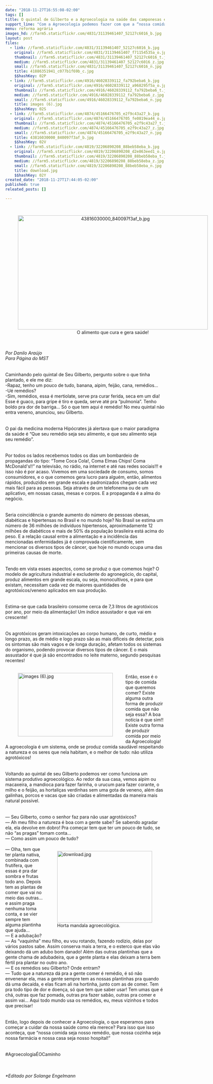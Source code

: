 ```yaml
---
date: "2018-11-27T16:55:08-02:00"
tags: []
title: O quintal de Gilberto e a Agroecologia na saúde das camponesas e camponeses
support_line: "Com a Agroecologia podemos fazer com que a “nossa comida seja nosso remédio, que nossa cozinha seja nossa farmácia e nossa casa seja nosso hospital!”"
menu: reforma agrária
images_hd: //farm5.staticflickr.com/4831/31139461407_52127c6016_b.jpg
layout: post
files:
  - link: //farm5.staticflickr.com/4831/31139461407_52127c6016_b.jpg
    original: //farm5.staticflickr.com/4831/31139461407_f71154535a_o.jpg
    thumbnail: //farm5.staticflickr.com/4831/31139461407_52127c6016_t.jpg
    medium: //farm5.staticflickr.com/4831/31139461407_52127c6016_z.jpg
    small: //farm5.staticflickr.com/4831/31139461407_52127c6016_n.jpg
    title: 41886351941_c077b1f69b_c.jpg
    $$hashKey: 02P
  - link: //farm5.staticflickr.com/4916/46028339112_fa792beba6_b.jpg
    original: //farm5.staticflickr.com/4916/46028339112_a968295f5a_o.jpg
    thumbnail: //farm5.staticflickr.com/4916/46028339112_fa792beba6_t.jpg
    medium: //farm5.staticflickr.com/4916/46028339112_fa792beba6_z.jpg
    small: //farm5.staticflickr.com/4916/46028339112_fa792beba6_n.jpg
    title: images (6).jpg
    $$hashKey: 02S
  - link: //farm5.staticflickr.com/4874/45166476705_e2f9c43a27_b.jpg
    original: //farm5.staticflickr.com/4874/45166476705_fe0819ea44_o.jpg
    thumbnail: //farm5.staticflickr.com/4874/45166476705_e2f9c43a27_t.jpg
    medium: //farm5.staticflickr.com/4874/45166476705_e2f9c43a27_z.jpg
    small: //farm5.staticflickr.com/4874/45166476705_e2f9c43a27_n.jpg
    title: 43816030000_840097f3af_b.jpg
    $$hashKey: 02V
  - link: //farm5.staticflickr.com/4819/32206890208_88beb58eba_b.jpg
    original: //farm5.staticflickr.com/4819/32206890208_d2e863eed1_o.jpg
    thumbnail: //farm5.staticflickr.com/4819/32206890208_88beb58eba_t.jpg
    medium: //farm5.staticflickr.com/4819/32206890208_88beb58eba_z.jpg
    small: //farm5.staticflickr.com/4819/32206890208_88beb58eba_n.jpg
    title: download.jpg
    $$hashKey: 02Y
created_date: "2018-11-27T17:44:05-02:00"
published: true
releated_posts: []

---
```

<div>&nbsp;</div>

<div>
<div style="text-align:center">
<figure class="image" style="display:inline-block"><img alt="43816030000_840097f3af_b.jpg" height="360" src="//farm5.staticflickr.com/4874/45166476705_e2f9c43a27_b.jpg" width="600" />
<figcaption>O alimento que cura e gera sa&uacute;de!</figcaption>
</figure>
</div>
<br />
&nbsp;</div>

<div><em>Por Danilo Ara&uacute;jo</em></div>

<div><em>Para P&aacute;gina do MST</em><br />
&nbsp;</div>

<div>&nbsp;</div>

<div>Caminhando pelo quintal de Seu Gilberto, pergunto sobre o que tinha plantado, e ele me diz:&nbsp;</div>

<div>-Rapaz, tenho um pouco de tudo, banana, aipim, feij&atilde;o, cana, rem&eacute;dios&hellip;</div>

<div>-U&eacute; rem&eacute;dios?</div>

<div>-Sim, rem&eacute;dios, essa &eacute; mertiolate, serve pra curar ferida, seca em um dia! Esse &eacute; guaco, para gripe &eacute; tiro e queda, serve at&eacute; pra &ldquo;pulmonia&rdquo;. Tenho boldo pra dor de barriga... S&oacute; o que tem aqui &eacute; rem&eacute;dio! No meu quintal n&atilde;o entra veneno, anunciou, seu Gilberto.<br />
&nbsp;</div>

<div>&nbsp;</div>

<div>O pai da medicina moderna Hip&oacute;crates j&aacute; alertava que o maior paradigma da sa&uacute;de &eacute; &ldquo;Que seu rem&eacute;dio seja seu alimento, e que seu alimento seja seu rem&eacute;dio&rdquo;.&nbsp;<br />
&nbsp;</div>

<div>&nbsp;</div>

<div>Por todos os lados recebemos todos os dias um bombardeio de propagandas do tipo: &ldquo;Tome Coca Cola!, Coma Elmas Chips! Coma McDonald&#39;s!!&rdquo; na televis&atilde;o, no r&aacute;dio, na internet e at&eacute; nas redes sociais!!! e isso n&atilde;o &eacute; por acaso. Vivemos em uma sociedade de consumo, somos consumidores, e o que comemos gera lucro para algu&eacute;m, ent&atilde;o, alimentos r&aacute;pidos, produzidos em grande escala e padronizados chegam cada vez mais f&aacute;cil para as pessoas. Seja atrav&eacute;s de um telefonema ou de um aplicativo, em nossas casas, mesas e corpos. E a propaganda &eacute; a alma do neg&oacute;cio.<br />
&nbsp;</div>

<div>&nbsp;</div>

<div>Seria coincid&ecirc;ncia o grande aumento do n&uacute;mero de pessoas obesas, diab&eacute;ticas e hipertensas no Brasil e no mundo hoje? No Brasil se estima um n&uacute;mero de 36 milh&otilde;es de indiv&iacute;duos hipertensos, aproximadamente 12 milh&otilde;es de diab&eacute;ticos e mais de 50% da popula&ccedil;&atilde;o brasileira est&aacute; acima do peso. E a rela&ccedil;&atilde;o causal entre a alimenta&ccedil;&atilde;o e a incid&ecirc;ncia das mencionadas enfermidades j&aacute; &eacute; comprovada cientificamente, sem mencionar os diversos tipos de c&acirc;ncer, que hoje no mundo ocupa uma das primeiras causas de morte.&nbsp;<br />
&nbsp;</div>

<div>&nbsp;</div>

<div>Tendo em vista esses aspectos, como se produz o que comemos hoje? O modelo de agricultura industrial e excludente do agroneg&oacute;cio, do capital, produz alimentos em grande escala, ou seja, monocultivos, e para que existam, necessitam cada vez de maiores quantidades de agrot&oacute;xicos/veneno aplicados em sua produ&ccedil;&atilde;o.&nbsp;</div>

<div><br />
&nbsp;</div>

<div>Estima-se que cada brasileiro consome cerca de 7,3 litros de agrot&oacute;xicos por ano, por meio da alimenta&ccedil;&atilde;o! Um &iacute;ndice assustador e que vai em crescente!</div>

<div><br />
&nbsp;</div>

<div>Os agrot&oacute;xicos geram intoxica&ccedil;&otilde;es ao corpo humano, de curto, m&eacute;dio e longo prazo, as de m&eacute;dio e logo prazo s&atilde;o as mais dif&iacute;ceis de detectar, pois os sintomas s&atilde;o mais vagos e de longa dura&ccedil;&atilde;o, afetam todos os sistemas do organismo, podendo provocar diversos tipos de c&acirc;ncer. E o mais assustador &eacute; que j&aacute; s&atilde;o encontrados no leite materno, segundo pesquisas recentes!</div>

<div>&nbsp;</div>

<div>&nbsp;
<figure class="image" style="float:left"><img alt="images (6).jpg" height="200" src="//farm5.staticflickr.com/4916/46028339112_fa792beba6_b.jpg" width="300" />
<figcaption></figcaption>
</figure>
</div>

<div>Ent&atilde;o, esse &eacute; o tipo de comida que queremos comer? Existe alguma outra forma de produzir comida que n&atilde;o seja essa? A boa not&iacute;cia &eacute; que sim!! Existe outra forma de produzir comida por meio da Agroecologia! A agroecologia &eacute; um sistema, onde se produz comida saud&aacute;vel respeitando a natureza e os seres que nela habitam, e o melhor de tudo: n&atilde;o utiliza agrot&oacute;xicos!&nbsp;</div>

<div><br />
&nbsp;</div>

<div>Voltando ao quintal de seu Gilberto podemos ver como funciona um sistema produtivo agroecol&oacute;gico. Ao redor da sua casa, vemos aipim ou macaxeira, a mandioca para fazer farinha, o urucum para fazer corante, o milho e o feij&atilde;o, as hortali&ccedil;as verdinhas sem uma gota de veneno, al&eacute;m das galinhas, porcos e vacas que s&atilde;o criadas e alimentadas da maneira mais natural poss&iacute;vel.</div>

<div><br />
&nbsp;</div>

<div>&mdash; Seu Gilberto, como o senhor faz para n&atilde;o usar agrot&oacute;xicos?</div>

<div>&mdash; Ah meu filho a natureza &eacute; boa com a gente sabe? Se sabendo agradar ela, ela devolve em dobro! Pra come&ccedil;ar tem que ter um pouco de tudo, se n&atilde;o &ldquo;as pragas&rdquo; tomam conta&hellip;</div>

<div>&mdash; Como assim um pouco de tudo?</div>

<div>&nbsp;</div>

<div>
<figure class="image" style="float:right"><img alt="download.jpg" height="226" src="//farm5.staticflickr.com/4819/32206890208_88beb58eba_b.jpg" width="300" />
<figcaption>Horta mandala agroecol&oacute;gica.</figcaption>
</figure>
</div>

<div>&mdash; Olha, tem que ter planta nativa, combinada com frut&iacute;fera, que essas &eacute; pra dar sombra e frutas todo ano. Depois tem as plantas de comer que vai no meio das outras&hellip; e assim praga nenhuma toma conta, e se vier sempre tem alguma plantinha que ajuda&hellip;</div>

<div>&mdash; E a aduba&ccedil;&atilde;o?</div>

<div>&mdash; As &ldquo;vaquinha&rdquo; meu filho, eu vou rotando, fazendo rod&iacute;zio, delas por v&aacute;rios pastos sabe. Assim conserva mais a terra, e o esterco que elas v&atilde;o deixando d&aacute; um adubo bom danado! Al&eacute;m das outras plantinhas que a gente chama de adubadeira, que a gente planta e elas deixam a terra bem f&eacute;rtil pra plantar no outro ano.</div>

<div>&mdash; E os rem&eacute;dios seu Gilberto? Onde entram?</div>

<div>&mdash; Tudo que a natureza d&aacute; pra a gente comer &eacute; rem&eacute;dio, &eacute; s&oacute; n&atilde;o envenenar ela, mas a gente sempre tem as nossas plantinhas pra quando d&aacute; uma deca&iacute;da, e elas ficam ali na hortinha, junto com as de comer. Tem pra todo tipo de dor e doen&ccedil;a, s&oacute; que tem que saber usar! Tem umas que &eacute; ch&aacute;, outras que faz pomada, outras pra fazer sab&atilde;o, outras pra comer e assim vai... Aqui todo mundo usa os rem&eacute;dios, eu, meus vizinhos e todos que precisar!</div>

<div>&nbsp;</div>

<div>&nbsp;</div>

<div>Ent&atilde;o, logo depois de conhecer a Agroecologia, o que esperamos para come&ccedil;ar a cuidar da nossa sa&uacute;de como ela merece? Para isso que isso aconte&ccedil;a, que &ldquo;nossa comida seja nosso rem&eacute;dio, que nossa cozinha seja nossa farm&aacute;cia e nossa casa seja nosso hospital!&rdquo;</div>

<div>&nbsp;</div>

<div>&nbsp;</div>

<div>#Agroecologia&Eacute;OCaminho</div>

<div>&nbsp;</div>

<div>&nbsp;</div>

<div>&nbsp;</div>

<div><em>*Editado por Solange Engelmann</em></div>
